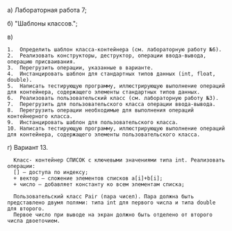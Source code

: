 а) Лабораторная работа 7;

б) "Шаблоны классов.";

в)

    1.	Определить шаблон класса-контейнера (см. лабораторную работу №6).
    2.	Реализовать конструкторы, деструктор, операции ввода-вывода, операцию присваивания.
    3.	Перегрузить операции, указанные в варианте.
    4.	Инстанцировать шаблон для стандартных типов данных (int, float, double).
    5.	Написать тестирующую программу, иллюстрирующую выполнение операций для контейнера, содержащего элементы стандартных типов данных.
    6.	Реализовать пользовательский класс (см. лабораторную работу №3).
    7.	Перегрузить для пользовательского класса операции ввода-вывода.
    8.	Перегрузить операции необходимые для выполнения операций контейнерного класса.
    9.	Инстанцировать шаблон для пользовательского класса.
    10.	Написать тестирующую программу, иллюстрирующую выполнение операций для контейнера, содержащего элементы пользовательского класса.




г) Вариант 13.

      Класс- контейнер СПИСОК с ключевыми значениями типа int. Реализовать операции:
      [] – доступа по индексу;
      + вектор – сложение элементов списков a[i]+b[i];
      + число – добавляет константу ко всем элементам списка;

      Пользовательский класс Pair (пара чисел). Пара должна быть представлено двумя полями: типа int для первого числа и типа double для второго. 
      Первое число при выводе на экран должно быть отделено от второго числа двоеточием.






